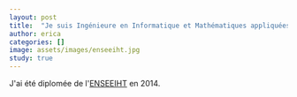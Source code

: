```yaml
---
layout: post
title:  "Je suis Ingénieure en Informatique et Mathématiques appliquées"
author: erica
categories: []
image: assets/images/enseeiht.jpg
study: true
---
```


J'ai été diplomée de l'<a href="https://fr.wikipedia.org/wiki/ENSEEIHT" target="_blank">ENSEEIHT</a> en 2014.